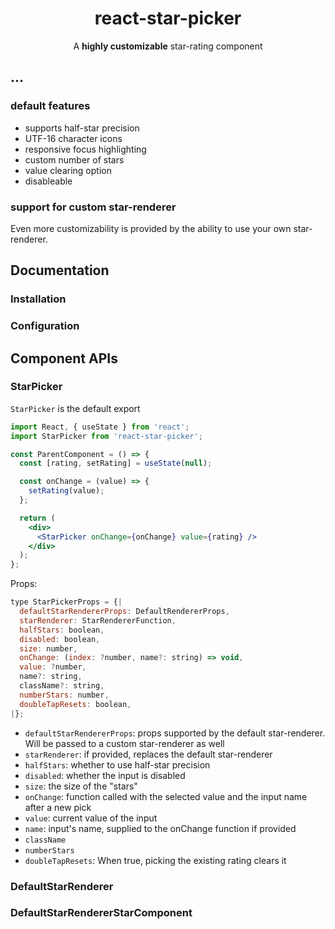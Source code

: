 <h1 align="center">react-star-picker</h1>
<div align="center">
  
A **highly customizable** star-rating component

</div>

## ...
### default features
- supports half-star precision
- UTF-16 character icons
- responsive focus highlighting
- custom number of stars
- value clearing option
- disableable

### support for custom star-renderer
Even more customizability is provided by the ability to use your own star-renderer.

## Documentation
### Installation
### Configuration

## Component APIs

### StarPicker
`StarPicker` is the default export

```jsx
import React, { useState } from 'react';
import StarPicker from 'react-star-picker';

const ParentComponent = () => {
  const [rating, setRating] = useState(null);

  const onChange = (value) => {
    setRating(value);
  };

  return (
    <div>
      <StarPicker onChange={onChange} value={rating} />
    </div>
  );
};
```

Props:
```js
type StarPickerProps = {|
  defaultStarRendererProps: DefaultRendererProps,
  starRenderer: StarRendererFunction,
  halfStars: boolean,
  disabled: boolean,
  size: number,
  onChange: (index: ?number, name?: string) => void,
  value: ?number,
  name?: string,
  className?: string,
  numberStars: number,
  doubleTapResets: boolean,
|};
```


- `defaultStarRendererProps`: props supported by the default star-renderer. Will be passed to a custom star-renderer as well
- `starRenderer`: if provided, replaces the default star-renderer
- `halfStars`: whether to use half-star precision
- `disabled`: whether the input is disabled
- `size`: the size of the "stars"
- `onChange`: function called with the selected value and the input name after a new pick
- `value`: current value of the input
- `name`: input's name, supplied to the onChange function if provided
- `className`
- `numberStars`
- `doubleTapResets`: When true, picking the existing rating clears it

### DefaultStarRenderer
### DefaultStarRendererStarComponent
